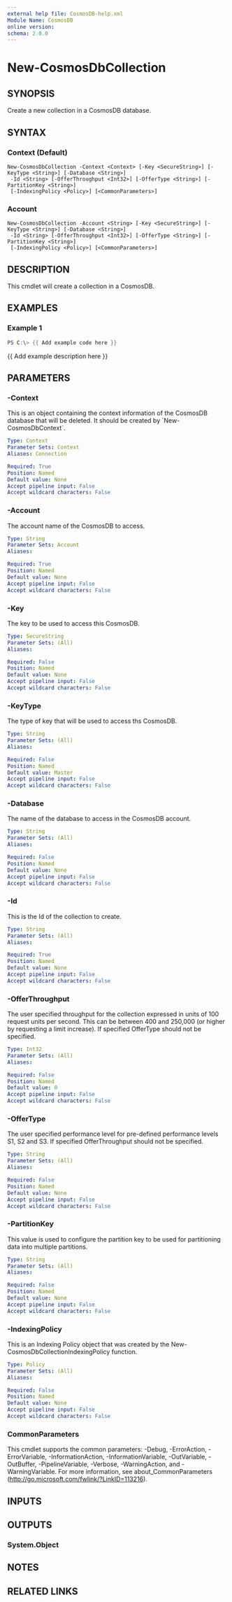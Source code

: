 ```yaml
---
external help file: CosmosDB-help.xml
Module Name: CosmosDB
online version:
schema: 2.0.0
---
```


# New-CosmosDbCollection

## SYNOPSIS
Create a new collection in a CosmosDB database.

## SYNTAX

### Context (Default)
```
New-CosmosDbCollection -Context <Context> [-Key <SecureString>] [-KeyType <String>] [-Database <String>]
 -Id <String> [-OfferThroughput <Int32>] [-OfferType <String>] [-PartitionKey <String>]
 [-IndexingPolicy <Policy>] [<CommonParameters>]
```

### Account
```
New-CosmosDbCollection -Account <String> [-Key <SecureString>] [-KeyType <String>] [-Database <String>]
 -Id <String> [-OfferThroughput <Int32>] [-OfferType <String>] [-PartitionKey <String>]
 [-IndexingPolicy <Policy>] [<CommonParameters>]
```

## DESCRIPTION
This cmdlet will create a collection in a CosmosDB.

## EXAMPLES

### Example 1
```powershell
PS C:\> {{ Add example code here }}
```

{{ Add example description here }}

## PARAMETERS

### -Context
This is an object containing the context information of
the CosmosDB database that will be deleted.
It should be created
by \`New-CosmosDbContext\`.

```yaml
Type: Context
Parameter Sets: Context
Aliases: Connection

Required: True
Position: Named
Default value: None
Accept pipeline input: False
Accept wildcard characters: False
```

### -Account
The account name of the CosmosDB to access.

```yaml
Type: String
Parameter Sets: Account
Aliases:

Required: True
Position: Named
Default value: None
Accept pipeline input: False
Accept wildcard characters: False
```

### -Key
The key to be used to access this CosmosDB.

```yaml
Type: SecureString
Parameter Sets: (All)
Aliases:

Required: False
Position: Named
Default value: None
Accept pipeline input: False
Accept wildcard characters: False
```

### -KeyType
The type of key that will be used to access ths CosmosDB.

```yaml
Type: String
Parameter Sets: (All)
Aliases:

Required: False
Position: Named
Default value: Master
Accept pipeline input: False
Accept wildcard characters: False
```

### -Database
The name of the database to access in the CosmosDB account.

```yaml
Type: String
Parameter Sets: (All)
Aliases:

Required: False
Position: Named
Default value: None
Accept pipeline input: False
Accept wildcard characters: False
```

### -Id
This is the Id of the collection to create.

```yaml
Type: String
Parameter Sets: (All)
Aliases:

Required: True
Position: Named
Default value: None
Accept pipeline input: False
Accept wildcard characters: False
```

### -OfferThroughput
The user specified throughput for the collection expressed
in units of 100 request units per second.
This can be between
400 and 250,000 (or higher by requesting a limit increase).
If specified OfferType should not be specified.

```yaml
Type: Int32
Parameter Sets: (All)
Aliases:

Required: False
Position: Named
Default value: 0
Accept pipeline input: False
Accept wildcard characters: False
```

### -OfferType
The user specified performance level for pre-defined performance
levels S1, S2 and S3.
If specified OfferThroughput should not be
specified.

```yaml
Type: String
Parameter Sets: (All)
Aliases:

Required: False
Position: Named
Default value: None
Accept pipeline input: False
Accept wildcard characters: False
```

### -PartitionKey
This value is used to configure the partition key to be used
for partitioning data into multiple partitions.

```yaml
Type: String
Parameter Sets: (All)
Aliases:

Required: False
Position: Named
Default value: None
Accept pipeline input: False
Accept wildcard characters: False
```

### -IndexingPolicy
This is an Indexing Policy object that was created by the
New-CosmosDbCollectionIndexingPolicy function.

```yaml
Type: Policy
Parameter Sets: (All)
Aliases:

Required: False
Position: Named
Default value: None
Accept pipeline input: False
Accept wildcard characters: False
```

### CommonParameters
This cmdlet supports the common parameters: -Debug, -ErrorAction, -ErrorVariable, -InformationAction, -InformationVariable, -OutVariable, -OutBuffer, -PipelineVariable, -Verbose, -WarningAction, and -WarningVariable. For more information, see about_CommonParameters (http://go.microsoft.com/fwlink/?LinkID=113216).

## INPUTS

## OUTPUTS

### System.Object

## NOTES

## RELATED LINKS
